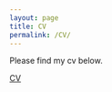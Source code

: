 ```yaml
---
layout: page
title: CV
permalink: /CV/
---
```

<p>
Please find my cv below.
</p>

<a class="nav-link"
  href="https://github.com/doug-murdoch/doug-murdoch.github.io/raw/master/Murdoch_CV_521.pdf" 
  target="_blank">CV</a>


